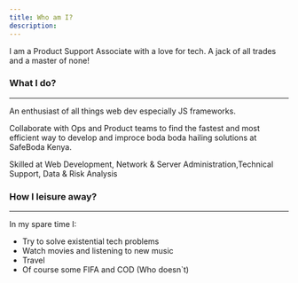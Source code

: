```yaml
---
title: Who am I?
description: 
---
```

I am  a Product Support  Associate with a love for tech. A jack of all trades and a master of none!

### What I do?
----------
An enthusiast of all things web dev especially JS frameworks.

Collaborate with Ops and Product teams to find the fastest and most efficient way to develop and improce boda boda hailing solutions at SafeBoda Kenya.

Skilled at Web Development, Network & Server Administration,Technical Support, Data & Risk Analysis


### How I leisure away?
------------------

In my spare time I:

- Try to solve existential tech problems
- Watch movies and listening to new music
- Travel
- Of course some FIFA and COD (Who doesn`t)



